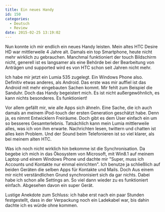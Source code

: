```yaml
---
title: Ein neues Handy
id: 150
categories:
  - Deutsch
  - Review
date: 2015-02-25 13:19:02
---
```



Nun konnte ich mir endlich ein neues Handy leisten. Mein altes HTC Desire HD war mittlerweile 4 Jahre alt. Damals ein top Smartphone, heute nicht mehr wirklich zu gebrauchen. Manchmal funktioniert der touch Bildschirm nicht, generell ist es langsamer als eine Behörde bei der Bearbeitung von Anträgen und supported wird es von HTC schon seit Jahren nicht mehr.

Ich habe mir jetzt ein Lumia 535 zugelegt. Ein Windows Phone also. Definitiv etwas anderes, als Android. Das erste was mir auffiel ist das Android mit mehr eingebauten Sachen kommt. Mir fehlt zum Beispiel die Sanduhr. Doch das Handy begeistert mich. Es ist nicht außergewöhnlich, es kann nichts besonderes. Es funktioniert!

Vor allem gefällt mir, wie alle Apps sich ähneln. Eine Sache, die ich auch damals an meinem iPod-touch der ersten Generation geschätzt habe. Denn ja, es nimmt Entwicklern Freiräume. Doch gibt es dem User einfach ein um so besseres Gesamterlebnis. Tatsächlich kann mein Lumia mittlerweile alles, was ich von ihm erwarte. Nachrichten lesen, twittern und chatten ist alles kein Problem. Und der Sound beim Telefonieren ist so viel klarer, als bei meinem alten HTC.

Was ich noch nicht wirklich hin bekomme ist die Synchronisation. Da begebe ich mich in das Ökosystem von Microsoft, mit Win8.1 auf meinem Laptop und einem Windows Phone und dachte mir "Super, muss ich Accounts und Kontakte nur einmal einrichten". Ich benutze ja schließlich auf beiden Geräten die selben Apps für Kontakte und Mails. Doch Aus einem mir nicht verständlichen Grund synchronisiert sich da gar nichts. Dabei habe ich schon alle Settings an. So viel dann wieder zu es funktioniert einfach. Abgesehen davon ein super Gerät.

Lustige Anekdote zum Schluss: ich habe erst nach ein paar Stunden festgestellt, dass in der Verpackung noch ein Ladekabel war, bis dahin dachte ich es würde ohne kommen.